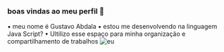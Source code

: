 ### boas vindas ao meu perfil 💙
▪︎ meu nome é Gustavo Abdala
▪︎ estou me desenvolvendo na linguagem Java Script?
• Ultilizo esse espaço para minha organização e compartilhamento de trabalhos
![eu](https://tenor.com/pt-BR/view/italian-football-player-nazionale-italiana-gif-11924358)
